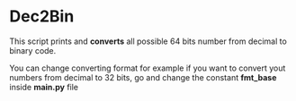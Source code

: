 # Dec2Bin
This script prints and **converts** all possible 64 bits number from decimal to binary code.

You can change converting format for example if you want to convert yout numbers from decimal to 32 bits, go and change the constant **fmt_base** inside **main.py** file
